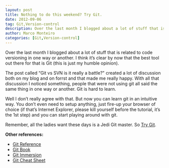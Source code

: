 ```yaml
---
layout: post
title: Nothing to do this weekend? Try Git.
date: 2012-09-06
tag: Git,Version-control
description: Over the last month I blogged about a lot of stuff that is related to code versioning in one way or another. I think it’s clear by now that the
author: Marco Monteiro
categories: [Git,Version-control]
---
```


Over the last month I blogged about a lot of stuff that is related to code versioning in one way or another. I think it’s clear by now that the best tool out there for that is Git (this is just my humble opinion).

The post called “Git vs SVN is it really a battle?" created a lot of discussion both on my blog and on forrst and that made me really happy. With all that discussion I noticed something, people that were not using git all said the same thing in one way or another.
Git is hard to learn.
<!--more-->
Well I don’t really agree with that. But now you can learn git in an intuitive way. You don’t even need to setup anything, just fire-up your browser of choice (if that’s Internet Explorer, please kill yourself before the tutorial, it’s the 1st step) and you can start playing around with git.

Remember, all the ladies want these days is a Jedi Git master. So [Try Git](http://www.codeschool.com/courses/try-git).

**Other references:**

* [Git Reference](http://gitref.org/index.html)
* [Git Book](http://git-scm.com/doc)
* [Git Immersion](http://gitimmersion.com/lab_01.html)
* [Git Cheat Sheet](http://rogerdudler.github.com/git-guide/files/git_cheat_sheet.pdf)